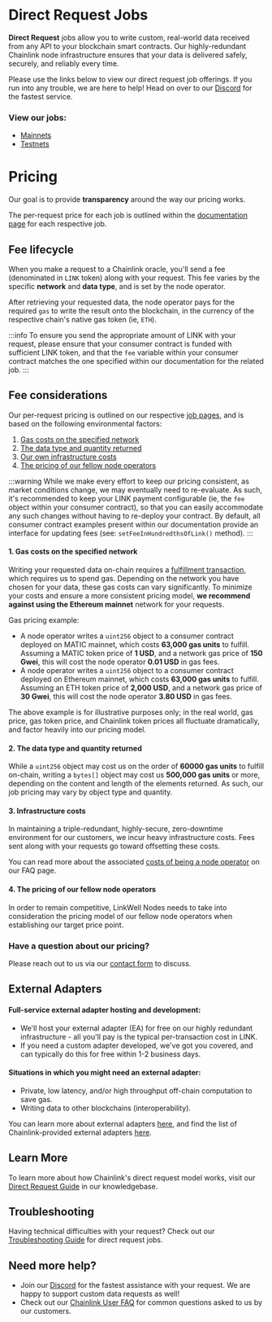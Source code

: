 # Direct Request Jobs

**Direct Request** jobs allow you to write custom, real-world data received from any API to your blockchain smart contracts. Our highly-redundant Chainlink node infrastructure ensures that your data is delivered safely, securely, and reliably every time.

Please use the links below to view our direct request job offerings. If you run into any trouble, we are here to help! Head on over to our [Discord](https://discord.gg/AJ66pRz4) for the fastest service.

### View our jobs:

* [Mainnets](/services/direct-request-jobs/mainnets/)
* [Testnets](/services/direct-request-jobs/testnets/)

# Pricing

Our goal is to provide **transparency** around the way our pricing works. 

The per-request price for each job is outlined within the [documentation page](#view-our-jobs) for each respective job.

## Fee lifecycle

When you make a request to a Chainlink oracle, you'll send a fee (denominated in `LINK` token) along with your request. This fee varies by the specific **network** and **data type**, and is set by the node operator. 

After retrieving your requested data, the node operator pays for the required `gas` to write the result onto the blockchain, in the currency of the respective chain's native gas token (ie, `ETH`).

:::info 
To ensure you send the appropriate amount of LINK with your request, please ensure that your consumer contract is funded with sufficient LINK token, and that the `fee` variable within your consumer contract matches the one specified within our documentation for the related job. 
:::

## Fee considerations

Our per-request pricing is outlined on our respective [job pages](#view-our-jobs), and is based on the following environmental factors: 

1. [Gas costs on the specified network](#1-gas-costs-on-the-specified-network)
1. [The data type and quantity returned](#2-the-data-type-and-quantity-returned)
1. [Our own infrastructure costs](#3-infrastructure-costs)
1. [The pricing of our fellow node operators](#4-the-pricing-of-our-fellow-node-operators) 

:::warning 
While we make every effort to keep our pricing consistent, as market conditions change, we may eventually need to re-evaluate. As such, it's recommended to keep your LINK payment configurable (ie, the `fee` object within your consumer contract), so that you can easily accommodate any such changes without having to re-deploy your contract. By default, all consumer contract examples present within our documentation provide an interface for updating fees (see: `setFeeInHundredthsOfLink()` method).
:::


#### 1. Gas costs on the specified network

Writing your requested data on-chain requires a [fulfillment transaction](https://docs.chain.link/architecture-overview/architecture-request-model?parent=anyApi#fulfillment), which requires us to spend gas. Depending on the network you have chosen for your data, these gas costs can vary significantly. To minimize your costs and ensure a more consistent pricing model, **we recommend against using the Ethereum mainnet** network for your requests.

Gas pricing example:

* A node operator writes a `uint256` object to a consumer contract deployed on MATIC mainnet, which costs **63,000 gas units** to fulfill. Assuming a MATIC token price of **1 USD**, and a network gas price of **150 Gwei**, this will cost the node operator **0.01 USD** in gas fees.
* A node operator writes a `uint256` object to a consumer contract deployed on Ethereum mainnet, which costs **63,000 gas units** to fulfill. Assuming an ETH token price of **2,000 USD**, and a network gas price of **30 Gwei**, this will cost the node operator **3.80 USD** in gas fees.

The above example is for illustrative purposes only; in the real world, gas price, gas token price, and Chainlink token prices all fluctuate dramatically, and factor heavily into our pricing model.  

#### 2. The data type and quantity returned

While a `uint256` object may cost us on the order of **60000 gas units** to fulfill on-chain, writing a `bytes[]` object may cost us **500,000 gas units** or more, depending on the content and length of the elements returned. As such, our job pricing may vary by object type and quantity. 

#### 3. Infrastructure costs

In maintaining a triple-redundant, highly-secure, zero-downtime environment for our customers, we incur heavy infrastructure costs. Fees sent along with your requests go toward offsetting these costs.

You can read more about the associated [costs of being a node operator](/knowledgebase/Chainlink-Operators-FAQ?id=how-much-does-it-cost-to-run-a-chainlink-node) on our FAQ page.

#### 4. The pricing of our fellow node operators 

In order to remain competitive, LinkWell Nodes needs to take into consideration the pricing model of our fellow node operators when establishing our target price point. 

### Have a question about our pricing?

Please reach out to us via our [contact form](https://linkwellnodes.io/Home.html#contact-us "Contact LinkWell Nodes") to discuss.

## External Adapters

#### Full-service external adapter hosting and development:

* We'll host your external adapter (EA) for free on our highly redundant infrastructure - all you'll pay is the typical per-transaction cost in LINK.
* If you need a custom adapter developed, we've got you covered, and can typically do this for free within 1-2 business days.

#### Situations in which you might need an external adapter:
* Private, low latency, and/or high throughput off-chain computation to save gas.
* Writing data to other blockchains (interoperability).

You can learn more about external adapters [here](https://docs.chain.link/chainlink-nodes/external-adapters/external-adapters), and find the list of Chainlink-provided external adapters [here](https://github.com/smartcontractkit/external-adapters-js/tree/main/packages/sources).

## Learn More

To learn more about how Chainlink's direct request model works, visit our [Direct Request Guide](/knowledgebase/Direct-Request-Guide) in our knowledgebase.

## Troubleshooting

Having technical difficulties with your request? Check out our [Troubleshooting Guide](/knowledgebase/Chainlink-Users-FAQ?id=direct-request-job-troubleshooting#direct-request-job-troubleshooting) for direct request jobs.

## Need more help?
* Join our [Discord](https://discord.gg/AJ66pRz4) for the fastest assistance with your request. We are happy to support custom data requests as well!
* Check out our [Chainlink User FAQ](/knowledgebase/Chainlink-Users-FAQ "FAQ - Chainlink Data Consumers") for common questions asked to us by our customers.